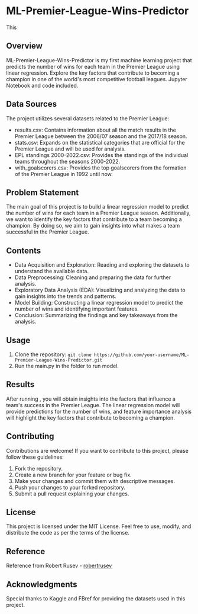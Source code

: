 # ML-Premier-League-Wins-Predictor
This 
## Overview
ML-Premier-League-Wins-Predictor is my first machine learning project that predicts the number of wins for each team in the Premier League using linear regression. Explore the key factors that contribute to becoming a champion in one of the world's most competitive football leagues. Jupyter Notebook and code included.

## Data Sources
The project utilizes several datasets related to the Premier League:

- results.csv: Contains information about all the match results in the Premier League between the 2006/07 season and the 2017/18 season.
- stats.csv: Expands on the statistical categories that are official for the Premier League and will be used for analysis.
- EPL standings 2000-2022.csv: Provides the standings of the individual teams throughout the seasons 2000-2022.
- with_goalscorers.csv: Provides the top goalscorers from the formation of the Premier League in 1992 until now.

## Problem Statement
The main goal of this project is to build a linear regression model to predict the number of wins for each team in a Premier League season. Additionally, we want to identify the key factors that contribute to a team becoming a champion. By doing so, we aim to gain insights into what makes a team successful in the Premier League.

## Contents
- Data Acquisition and Exploration: Reading and exploring the datasets to understand the available data.
- Data Preprocessing: Cleaning and preparing the data for further analysis.
- Exploratory Data Analysis (EDA): Visualizing and analyzing the data to gain insights into the trends and patterns.
- Model Building: Constructing a linear regression model to predict the number of wins and identifying important features.
- Conclusion: Summarizing the findings and key takeaways from the analysis.

## Usage
1. Clone the repository: `git clone https://github.com/your-username/ML-Premier-League-Wins-Predictor.git`
2. Run the main.py in the folder to run model.

## Results
After running , you will obtain insights into the factors that influence a team's success in the Premier League. The linear regression model will provide predictions for the number of wins, and feature importance analysis will highlight the key factors that contribute to becoming a champion.

## Contributing
Contributions are welcome! If you want to contribute to this project, please follow these guidelines:

1. Fork the repository.
2. Create a new branch for your feature or bug fix.
3. Make your changes and commit them with descriptive messages.
4. Push your changes to your forked repository.
5. Submit a pull request explaining your changes.

## License
This project is licensed under the MIT License. Feel free to use, modify, and distribute the code as per the terms of the license.

## Reference
Reference from Robert Rusev - [robertrusev](https://github.com/RobertRusev)

## Acknowledgments
Special thanks to Kaggle and FBref for providing the datasets used in this project.
